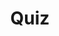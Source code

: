 ---
title: "Quiz"
passing_percentage: 70
layout: "test"
type: "test"
questions:
  - id: "q1"
    text: "Which namespace should the Dapr control plane be deployed in?"
    type: "single-answer"
    marks: 2
    options:
      - id: "a"
        text: "default"
      - id: "b"
        text: "dapr-system"
        is_correct: true
      - id: "c"
        text: "kube-system"
  - id: "q2"
    text: "Which components are part of the Dapr control plane? (Select all that apply)"
    type: "multi-answer"
    marks: 2
    options:
      - id: "a"
        text: "Dapr Sidecar Injector"
        is_correct: true
      - id: "b"
        text: "Dapr Placement Service"
        is_correct: true
      - id: "c"
        text: "Nginx Controller"
  - id: "q3"
    text: "What port does the dapr-api service listen on and forward traffic to?"
    type: "short_answer" 
    marks: 2
    correct_answer: "Port 443 forwarding to Target Port 6500" 
---